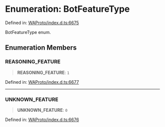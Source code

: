 # Enumeration: BotFeatureType

Defined in: [WAProto/index.d.ts:6675](https://github.com/Fokusdotid/bail/blob/a1b2bb6d3d63874a4f497e70ebd6347b2869da8e/WAProto/index.d.ts#L6675)

BotFeatureType enum.

## Enumeration Members

### REASONING\_FEATURE

> **REASONING\_FEATURE**: `1`

Defined in: [WAProto/index.d.ts:6677](https://github.com/Fokusdotid/bail/blob/a1b2bb6d3d63874a4f497e70ebd6347b2869da8e/WAProto/index.d.ts#L6677)

***

### UNKNOWN\_FEATURE

> **UNKNOWN\_FEATURE**: `0`

Defined in: [WAProto/index.d.ts:6676](https://github.com/Fokusdotid/bail/blob/a1b2bb6d3d63874a4f497e70ebd6347b2869da8e/WAProto/index.d.ts#L6676)
